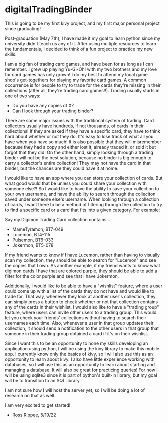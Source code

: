 # digitalTradingBinder
This is going to be my first kivy project, and my first major personal project since graduating!

Post-graduation (May 7th), I have made it my goal to learn python since my university didn't teach us any of it. After using multiple resources to learn the fundamentals, I decided to think of a fun project to practice my new skills.

I am a big fan of trading card games, and have been for as long as I can remember. I grew up playing Yu-Gi-Oh! with my two brothers and my love for card games has only grown! I do my best to attend my local game shop's get-togethers for playing my favorite card games. A common occurrence is for people to try to trade for the cards they're missing in their collections (after all, they're trading card games!!). Trading usually starts in one of two ways:

* Do you have any copies of X?
* Can I look through your trading binder?

There are some major issues with the traditional system of trading. Card collectors usually have hundreds, if not thousands, of cards in their collections! If they are asked if they have a specific card, they have to think hard about whether or not they do. It's easy to lose track of what all you have when you have so much! It is also possible that they will misremember because they had a copy and either lost it, already traded it, or sold it but forgot that they did! On the other hand, simply looking through a trading binder will not be the best solution, because no binder is big enough to carry a collector's entire collection! They may not have the card in that binder, but the chances are they could have it at home.

I would like to have an app where you can store your collection of cards. But what good would that be unless you could share your collection with someone else?! So I would like to have the ability to save your collection to your own username, and have the ability to search through the colleciton saved under someone else's username. When looking through a collection of cards, I want there to be a method of filtering through the collection to try to find a specific card or a card that fits into a given category. For example:

Say my Digimon Trading Card collection contains...

* MameTyramon, BT7-049
* Lucemon, BT4-115
* Pulsemon, BT6-033
* Jokermon, BT5-078

If my friend wants to know if I have Lucemon, rather than having to visually scan my collection, they should be able to search for "Lucemon" and see the copies that I own. As another example, if my friend wants to know what digimon cards I have that are colored purple, they should be able to add a filter for the color purple and see that I have Jokermon.

Additionally, I would like to be able to have a "wishlist" feature, where a user could come up with a list of the cards they do not have and would like to trade for. That way, whenever they look at another user's collection, they can simply press a button to check whether or not that collection contains any of the cards in their wishlist. I would also like to have a "trading group" feature, where users can invite other users to a trading group. This would let you check your friends' collections without having to search their usernames each time. Also, whenever a user in that group updates their collection, it should send a notification to the other users in that group that someone in their trading group obtained a card if it's on their wishlist.

Since I want this to be an opportunity to hone my skills developing an application using python, I will be using the kivy library to make this mobile app. I currently know only the basics of kivy, so I will also use this as an opportunity to learn about kivy. I also have little experience working with databases, so I will use this as an opportunity to learn about starting and managing a database. It will also be great for practicing queries! For now I will be using sqlite3 since it is part of python's built-in library, but my goal will be to transition to an SQL library.

I am not sure how I will host the server yet, so I will be doing a lot of research on that as well.

I am very excited to get started!

- Ross Rippee, 5/19/22

